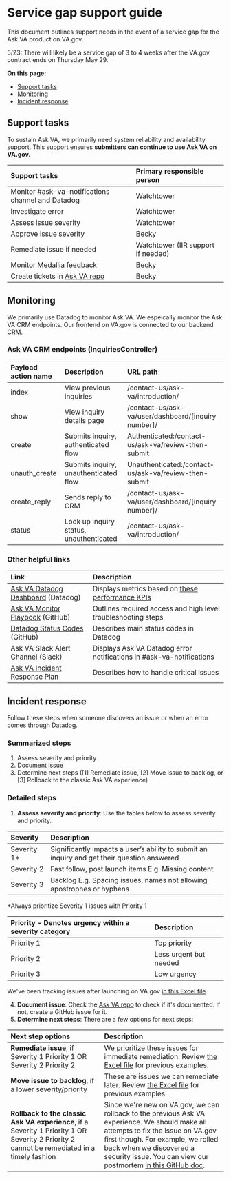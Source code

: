 # Service gap support guide
This document outlines support needs in the event of a service gap for the Ask VA product on VA.gov. 

5/23: There will likely be a service gap of 3 to 4 weeks after the VA.gov contract ends on Thursday May 29. 

**On this page:**
- [Support tasks](#support-tasks)
- [Monitoring](#monitoring)
- [Incident response](#incident-response)

## Support tasks
To sustain Ask VA, we primarily need system reliability and availability support. This support ensures **submitters can continue to use Ask VA on VA.gov.**

|Support tasks|Primary responsible person|
|:--|:--|
|Monitor #ask-va-notifications channel and Datadog|Watchtower|
|Investigate error|Watchtower|
|Assess issue severity|Watchtower|
|Approve issue severity|Becky|
|Remediate issue if needed|Watchtower (IIR support if needed)|
|Monitor Medallia feedback|Becky|
|Create tickets in [Ask VA repo](https://github.com/department-of-veterans-affairs/ask-va)|Becky|

## Monitoring
We primarily use Datadog to monitor Ask VA. We espeically monitor the Ask VA CRM endpoints. Our frontend on VA.gov is connected to our backend CRM.

### Ask VA CRM endpoints (InquiriesController)
|Payload action name|Description|URL path|
|:--|:--|:--|
|index|View previous inquiries|/contact-us/ask-va/introduction/|
|show|View inquiry details page|/contact-us/ask-va/user/dashboard/[inquiry number]/|
|create|Submits inquiry, authenticated flow|Authenticated:/contact-us/ask-va/review-then-submit|
|unauth_create|Submits inquiry, unauthenticated flow|Unauthenticated:/contact-us/ask-va/review-then-submit|
|create_reply|Sends reply to CRM|/contact-us/ask-va/user/dashboard/[inquiry number]/|
|status|Look up inquiry status, unauthenticated|/contact-us/ask-va/introduction/|

### Other helpful links
|Link|Description|
|:--|:--|
|[Ask VA Datadog Dashboard](https://vagov.ddog-gov.com/dashboard/i7e-qkf-zim/ask-va-dashboard-draft?fromUser=false&refresh_mode=sliding&from_ts=1745778860722&to_ts=1748370860722&live=true) (Datadog)|Displays metrics based on [these performance KPIs](https://github.com/department-of-veterans-affairs/va.gov-team/blob/master/products/ask-va/product/KPIs.md#performance-kpis)|
|[Ask VA Monitor Playbook](https://github.com/department-of-veterans-affairs/va.gov-team/blob/master/products/ask-va/engineering/ask-va-monitor-playbook.md) (GitHub)|Outlines required access and high level troubleshooting steps|
|[Datadog Status Codes](https://github.com/department-of-veterans-affairs/va.gov-team/blob/master/products/ask-va/engineering/datadog_statuscodes.md) (GitHub)|Describes main status codes in Datadog|
|Ask VA Slack Alert Channel (Slack)|Displays Ask VA Datadog error notifications in #ask-va-notifications|
|[Ask VA Incident Response Plan](https://github.com/department-of-veterans-affairs/va.gov-team/blob/master/products/ask-va/engineering/InfoSec/ask-va-incident-response-plan.md)|Describes how to handle critical issues|

## Incident response
Follow these steps when someone discovers an issue or when an error comes through Datadog.

### Summarized steps
1.  Assess severity and priority
2.  Document issue
3.  Determine next steps ([1] Remediate issue, [2] Move issue to backlog, or [3] Rollback to the classic Ask VA experience)

### Detailed steps
1. **Assess severity and priority**: Use the tables below to assess severity and priority.
   
|Severity|Description|
|:--|:--|
|Severity 1*|Significantly impacts a user’s ability to submit an inquiry and get their question answered|
|Severity 2|Fast follow, post launch items E.g. Missing content|
|Severity 3|Backlog E.g. Spacing issues, names not allowing apostrophes or hyphens|

*Always prioritize Severity 1 issues with Priority 1

|Priority - Denotes urgency within a severity category|Description|
|:--|:--|
|Priority 1|Top priority|
|Priority 2|Less urgent but needed|
|Priority 3|Low urgency|

We've been tracking issues after launching on VA.gov [in this Excel file](https://dvagov.sharepoint.com/:x:/s/AskVA/EWNfTVN1y_lGuewV4hmQGZ8BpWLewORLJNhiNil8X4cZ_Q?e=YekMCw).

4. **Document issue**: Check the [Ask VA repo](https://github.com/department-of-veterans-affairs/ask-va) to check if it's documented. If not, create a GitHub issue for it. 
5. **Determine next steps**: There are a few options for next steps:
   
|Next step options|Description|
|:--|:--|
|**Remediate issue**, if Severity 1 Priority 1 OR Severity 2 Priority 2|We prioritize these issues for immediate remediation. Review [the Excel file](https://dvagov.sharepoint.com/:x:/s/AskVA/EWNfTVN1y_lGuewV4hmQGZ8BpWLewORLJNhiNil8X4cZ_Q?e=YekMCw) for previous examples.|
|**Move issue to backlog**, if a lower severity/priority|These are issues we can remediate later. Review [the Excel file](https://dvagov.sharepoint.com/:x:/s/AskVA/EWNfTVN1y_lGuewV4hmQGZ8BpWLewORLJNhiNil8X4cZ_Q?e=YekMCw) for previous examples.|
|**Rollback to the classic Ask VA experience**, if a Severity 1 Priority 1 OR Severity 2 Priority 2 cannot be remediated in a timely fashion|Since we're new on VA.gov, we can rollback to the previous Ask VA experience. We should make all attempts to fix the issue on VA.gov first though. For example, we rolled back when we discovered a security issue. You can view our postmortem [in this GitHub doc](https://github.com/department-of-veterans-affairs/va.gov-team-sensitive/blob/master/Postmortems/2025/2025-04-11%20-%20AskVA%20OOB%20vulnerability%20patch.md).|
